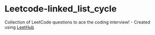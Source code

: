# Leetcode-linked_list_cycle
Collection of LeetCode questions to ace the coding interview! - Created using [LeetHub](https://github.com/minjungsung/leethub)

